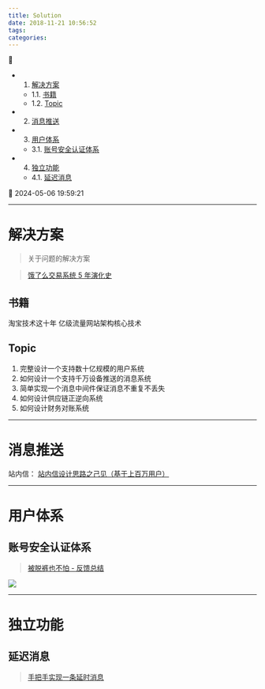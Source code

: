 ```yaml
---
title: Solution
date: 2018-11-21 10:56:52
tags: 
categories: 
---
```


💠

- 1. [解决方案](#解决方案)
    - 1.1. [书籍](#书籍)
    - 1.2. [Topic](#topic)
- 2. [消息推送](#消息推送)
- 3. [用户体系](#用户体系)
    - 3.1. [账号安全认证体系](#账号安全认证体系)
- 4. [独立功能](#独立功能)
    - 4.1. [延迟消息](#延迟消息)

💠 2024-05-06 19:59:21
****************************************
# 解决方案
> 关于问题的解决方案

> [饿了么交易系统 5 年演化史 ](http://mp.weixin.qq.com/s?__biz=MzU4NzU0MDIzOQ==&mid=2247489228&idx=1&sn=9baeb5d2cfef853c80068ce8e830ccb2&chksm=fdeb24acca9cadba8ab2055243a97a13b561ee4b3ab0ffba1ab2c8fa7caeae2de0f13b80213e&mpshare=1&scene=1&srcid=&sharer_sharetime=1587047061042&sharer_shareid=246c4b52c1cb45eaa580c985c95107f3#rd)

## 书籍
淘宝技术这十年
亿级流量网站架构核心技术

## Topic
1. 完整设计一个支持数十亿规模的用户系统
1. 如何设计一个支持千万设备推送的消息系统
1. 简单实现一个消息中间件保证消息不重复不丢失
1. 如何设计供应链正逆向系统
1. 如何设计财务对账系统

************************

# 消息推送
站内信： [站内信设计思路之己见（基于上百万用户）](http://www.cnblogs.com/x-xk/archive/2012/11/17/2770935.html)


************************
# 用户体系

## 账号安全认证体系
> [被脱裤也不怕 - 反馈总结](https://blog.coderzh.com/2016/01/13/password-security-additional/)

![](img/auth-and-store.drawio.svg)


************************
# 独立功能
## 延迟消息
> [ 手把手实现一条延时消息 ](https://www.cnblogs.com/crossoverJie/p/11605814.html)


